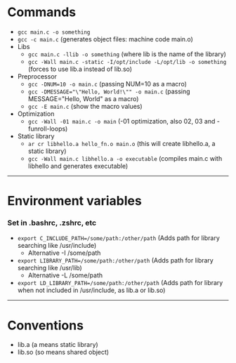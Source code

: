 # Commands
- `gcc main.c -o something`
- `gcc -c main.c` (generates object files: machine code main.o)
- Libs
  - `gcc main.c -llib -o something` (where lib is the name of the library)
  - `gcc -Wall main.c -static -I/opt/include -L/opt/lib -o something` (forces to use lib.a instead of lib.so)
- Preprocessor
  - `gcc -DNUM=10 -o main.c` (passing NUM=10 as a macro)
  - `gcc -DMESSAGE="\"Hello, World!\"" -o main.c` (passing MESSAGE="Hello, World" as a macro)
  - `gcc -E main.c` (show the macro values)
- Optimization
  - `gcc -Wall -01 main.c -o main` (-01 optimization, also 02, 03 and -funroll-loops)
- Static library
  - `ar cr libhello.a hello_fn.o main.o` (this will create libhello.a, a static library)
  - `gcc -Wall main.c libhello.a -o executable` (compiles main.c with libhello and generates executable)

---

# Environment variables
### Set in .bashrc, .zshrc, etc
- `export C_INCLUDE_PATH=/some/path:/other/path` (Adds path for library searching like /usr/include)
  - Alternative -I /some/path
- `export LIBRARY_PATH=/some/path:/other/path` (Adds path for library searching like /usr/lib)
  - Alternative -L /some/path
- `export LD_LIBRARY_PATH=/some/path:/other/path` (Adds path for library when not included in /usr/include, as lib.a or lib.so)

---

# Conventions
- lib.a (a means static library)
- lib.so (so means shared object)
